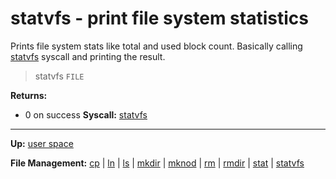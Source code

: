 # statvfs - print file system statistics

Prints file system stats like total and used block count. Basically calling [statvfs](../../kernel/syscalls/statvfs.md) syscall and printing the result.

> statvfs `FILE`


**Returns:**
- 0 on success
**Syscall:** [statvfs](../../kernel/syscalls/statvfs.md)

---
**Up:** [user space](../userspace.md)

**File Management:** [cp](cp.md) | [ln](ln.md) | [ls](ls.md) | [mkdir](mkdir.md) | [mknod](mknod.md) | [rm](rm.md) | [rmdir](rmdir.md) | [stat](stat.md) | [statvfs](statvfs.md)
